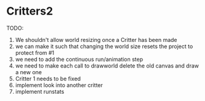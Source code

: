 # Critters2

TODO:
1. We shouldn't allow world resizing once a Critter has been made
2. we can make it such that changing the world size resets the project to protect from #1
3. we need to add the continuous run/animation step
4. we need to make each call to drawworld delete the old canvas and draw a new one
5. Critter 1 needs to be fixed
6. implement look into another critter
7. implement runstats
